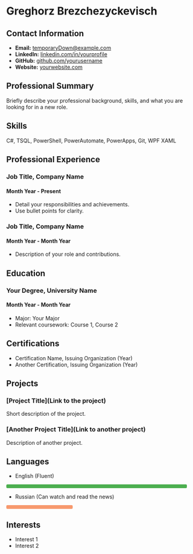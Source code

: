 ##
# Greghorz Brezchezyckevisch

## Contact Information
- **Email:** temporaryDown@example.com
- **LinkedIn:** [linkedin.com/in/yourprofile](https://www.linkedin.com/in/yourprofile)
- **GitHub:** [github.com/yourusername](https://github.com/yourusername)
- **Website:** [yourwebsite.com](http://yourwebsite.com)

## Professional Summary
Briefly describe your professional background, skills, and what you are looking for in a new role.

## Skills
C#, TSQL, PowerShell, PowerAutomate, PowerApps, Git, WPF XAML

## Professional Experience
### Job Title, Company Name
#### Month Year - Present
- Detail your responsibilities and achievements.
- Use bullet points for clarity.

### Job Title, Company Name
#### Month Year - Month Year
- Description of your role and contributions.

## Education
### Your Degree, University Name
#### Month Year - Month Year
- Major: Your Major
- Relevant coursework: Course 1, Course 2

## Certifications
- Certification Name, Issuing Organization (Year)
- Another Certification, Issuing Organization (Year)

## Projects
### [Project Title](Link to the project)
Short description of the project.

### [Another Project Title](Link to another project)
Description of another project.

## Languages
- English (Fluent)
 <div style="width: 95%; background-color: #4CAF50; border-radius: 3px; padding: 5px 0;"></div>

- Russian (Can watch and read the news)
 <div style="width: 35%; background-color: #F7996E; border-radius: 3px; padding: 5px 0;"></div>

## Interests
- Interest 1
- Interest 2
